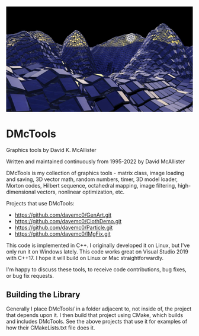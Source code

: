 ![Path traced glass waves](MountainWaves.jpg)

# DMcTools

Graphics tools by David K. McAllister

Written and maintained continuously from 1995-2022 by David McAllister

DMcTools is my collection of graphics tools - matrix class, image loading and saving, 3D vector math, random numbers, timer, 3D model loader, Morton codes, Hilbert sequence, octahedral mapping, image filtering, high-dimensional vectors, nonlinear optimization, etc.

Projects that use DMcTools:

* https://github.com/davemc0/GenArt.git
* https://github.com/davemc0/ClothDemo.git
* https://github.com/davemc0/Particle.git
* https://github.com/davemc0/IMgFix.git

This code is implemented in C++. I originally developed it on Linux, but I've only run it on Windows lately. This code works great on Visual Studio 2019 with C++17. I hope it will build on Linux or Mac straightforwardly.

I'm happy to discuss these tools, to receive code contributions, bug fixes, or bug fix requests.

Building the Library
--------------------

Generally I place DMcTools/ in a folder adjacent to, not inside of, the project that depends upon it. I then build that project using CMake, which builds and includes DMcTools. See the above projects that use it for examples of how their CMakeLists.txt file does it.
